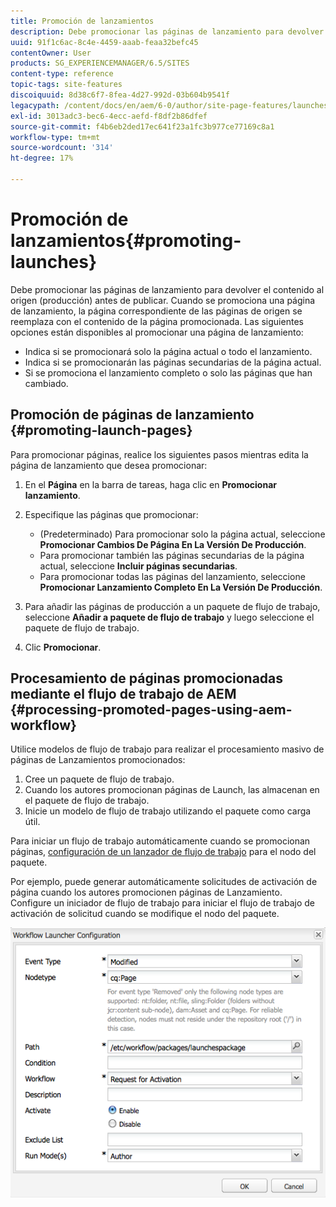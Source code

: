 ```yaml
---
title: Promoción de lanzamientos
description: Debe promocionar las páginas de lanzamiento para devolver el contenido al origen (producción) antes de publicar. Cuando se promociona una página de lanzamiento, la página correspondiente de las páginas de origen se reemplaza con el contenido de la página promocionada.
uuid: 91f1c6ac-8c4e-4459-aaab-feaa32befc45
contentOwner: User
products: SG_EXPERIENCEMANAGER/6.5/SITES
content-type: reference
topic-tags: site-features
discoiquuid: 8d38c6f7-8fea-4d27-992d-03b604b9541f
legacypath: /content/docs/en/aem/6-0/author/site-page-features/launches
exl-id: 3013adc3-bec6-4ecc-aefd-f8df2b86dfef
source-git-commit: f4b6eb2ded17ec641f23a1fc3b977ce77169c8a1
workflow-type: tm+mt
source-wordcount: '314'
ht-degree: 17%

---
```


# Promoción de lanzamientos{#promoting-launches}

Debe promocionar las páginas de lanzamiento para devolver el contenido al origen (producción) antes de publicar. Cuando se promociona una página de lanzamiento, la página correspondiente de las páginas de origen se reemplaza con el contenido de la página promocionada. Las siguientes opciones están disponibles al promocionar una página de lanzamiento:

* Indica si se promocionará solo la página actual o todo el lanzamiento.
* Indica si se promocionarán las páginas secundarias de la página actual.
* Si se promociona el lanzamiento completo o solo las páginas que han cambiado.

## Promoción de páginas de lanzamiento {#promoting-launch-pages}

Para promocionar páginas, realice los siguientes pasos mientras edita la página de lanzamiento que desea promocionar:

1. En el **Página** en la barra de tareas, haga clic en **Promocionar lanzamiento**.
1. Especifique las páginas que promocionar:

   * (Predeterminado) Para promocionar solo la página actual, seleccione **Promocionar Cambios De Página En La Versión De Producción**.
   * Para promocionar también las páginas secundarias de la página actual, seleccione **Incluir páginas secundarias**.
   * Para promocionar todas las páginas del lanzamiento, seleccione **Promocionar Lanzamiento Completo En La Versión De Producción**.

1. Para añadir las páginas de producción a un paquete de flujo de trabajo, seleccione **Añadir a paquete de flujo de trabajo** y luego seleccione el paquete de flujo de trabajo.
1. Clic **Promocionar**.

## Procesamiento de páginas promocionadas mediante el flujo de trabajo de AEM {#processing-promoted-pages-using-aem-workflow}

Utilice modelos de flujo de trabajo para realizar el procesamiento masivo de páginas de Lanzamientos promocionados:

1. Cree un paquete de flujo de trabajo.
1. Cuando los autores promocionan páginas de Launch, las almacenan en el paquete de flujo de trabajo.
1. Inicie un modelo de flujo de trabajo utilizando el paquete como carga útil.

Para iniciar un flujo de trabajo automáticamente cuando se promocionan páginas, [configuración de un lanzador de flujo de trabajo](/help/sites-administering/workflows-starting.md#workflows-launchers) para el nodo del paquete.

Por ejemplo, puede generar automáticamente solicitudes de activación de página cuando los autores promocionen páginas de Lanzamiento. Configure un iniciador de flujo de trabajo para iniciar el flujo de trabajo de activación de solicitud cuando se modifique el nodo del paquete.

![chlimage_1-136](assets/chlimage_1-136.png)
